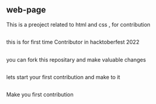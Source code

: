 ## web-page 
This is a preoject related to html and css , for contribution

##
this is for first time Contributor in hacktoberfest 2022
##
you  can fork this repositary and make valuable changes

##
lets start your first contribution and make to it

##
Make you first contribution 
